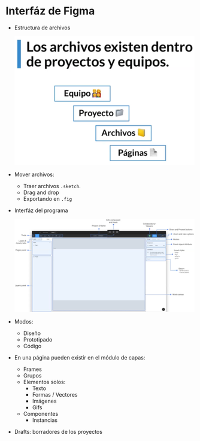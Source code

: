 # Interfáz de Figma

- Estructura de archivos

  ![árbol de archivos](images/0001.png)

- Mover archivos:
  - Traer archivos `.sketch`.
  - Drag and drop
  - Exportando en `.fig`

- Interfáz del programa

  ![Descripción de elementos](images/0002.png)

- Modos:
  - Diseño
  - Prototipado
  - Código
- En una página pueden existir en el módulo de capas:
  - Frames
  - Grupos
  - Elementos solos:
    - Texto
    - Formas / Vectores
    - Imágenes
    - Gifs
  - Componentes
    - Instancias
- Drafts: borradores de los proyectos